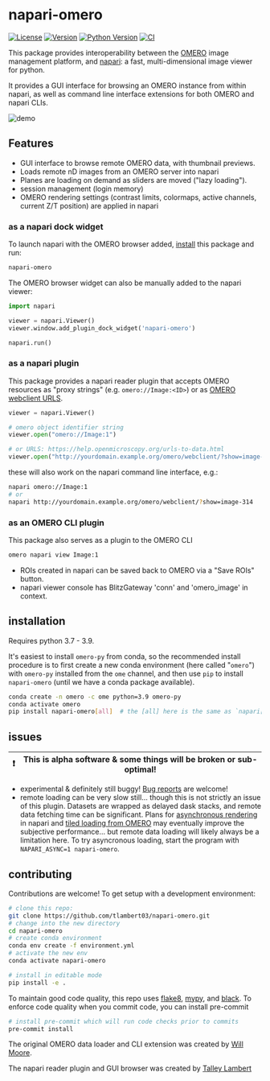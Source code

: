 # napari-omero

[![License](https://img.shields.io/github/license/tlambert03/napari-omero)](LICENSE)
[![Version](https://img.shields.io/pypi/v/napari-omero.svg)](https://pypi.python.org/pypi/napari-omero)
[![Python Version](https://img.shields.io/pypi/pyversions/napari-omero.svg)](https://python.org)
[![CI](https://github.com/tlambert03/napari-omero/workflows/CI/badge.svg)](https://github.com/tlambert03/napari-omero/actions)
<!-- [![conda-forge](https://img.shields.io/conda/vn/conda-forge/napari-omero)](https://anaconda.org/conda-forge/napari-omero) -->

This package provides interoperability between the
[OMERO](https://www.openmicroscopy.org/omero/) image management platform, and
[napari](https://github.com/napari/napari): a fast, multi-dimensional image
viewer for python.

It provides a GUI interface for browsing an OMERO instance from within napari,
as well as command line interface extensions for both OMERO and napari CLIs.

![demo](https://github.com/tlambert03/napari-omero/blob/master/demo.gif?raw=true)

## Features

- GUI interface to browse remote OMERO data, with thumbnail previews.
- Loads remote nD images from an OMERO server into napari
- Planes are loading on demand as sliders are moved ("lazy loading").
- session management (login memory)
- OMERO rendering settings (contrast limits, colormaps, active channels, current
  Z/T position) are applied in napari

### as a napari dock widget

To launch napari with the OMERO browser added, [install](#installation) this
package and run:

```bash
napari-omero
```

The OMERO browser widget can also be manually added to the napari viewer:

```python
import napari

viewer = napari.Viewer()
viewer.window.add_plugin_dock_widget('napari-omero')

napari.run()
```

### as a napari plugin

This package provides a napari reader plugin that accepts OMERO resources as
"proxy strings" (e.g. `omero://Image:<ID>`) or as [OMERO webclient
URLS](https://help.openmicroscopy.org/urls-to-data.html).

```python
viewer = napari.Viewer()

# omero object identifier string
viewer.open("omero://Image:1")

# or URLS: https://help.openmicroscopy.org/urls-to-data.html
viewer.open("http://yourdomain.example.org/omero/webclient/?show=image-314")
```

these will also work on the napari command line interface, e.g.:

```bash
napari omero://Image:1
# or
napari http://yourdomain.example.org/omero/webclient/?show=image-314
```

### as an OMERO CLI plugin

This package also serves as a plugin to the OMERO CLI

```bash
omero napari view Image:1
```

- ROIs created in napari can be saved back to OMERO via a "Save ROIs" button.
- napari viewer console has BlitzGateway 'conn' and 'omero_image' in context.

## installation

Requires python 3.7 - 3.9.

It's easiest to install `omero-py` from conda, so the recommended install
procedure is to first create a new conda environment (here called "`omero`")
with `omero-py` installed from the `ome` channel, and then use `pip` to
install `napari-omero` (until we have a conda package available).

```sh
conda create -n omero -c ome python=3.9 omero-py
conda activate omero
pip install napari-omero[all]  # the [all] here is the same as `napari[all]`
```

## issues

| ❗  | This is alpha software & some things will be broken or sub-optimal!  |
| --- | -------------------------------------------------------------------- |

- experimental & definitely still buggy!  [Bug
  reports](https://github.com/tlambert03/napari-omero/issues/new) are welcome!
- remote loading can be very slow still... though this is not strictly an issue
  of this plugin.  Datasets are wrapped as delayed dask stacks, and remote data
  fetching time can be significant.  Plans for [asynchronous
  rendering](https://napari.org/guides/stable/rendering.html) in
  napari and
  [tiled loading from OMERO](https://github.com/tlambert03/napari-omero/pull/1)
  may eventually improve the subjective performance... but remote data loading
  will likely always be a limitation here.
  To try asyncronous loading, start the program with `NAPARI_ASYNC=1 napari-omero`.

## contributing

Contributions are welcome!  To get setup with a development environment:

```bash
# clone this repo:
git clone https://github.com/tlambert03/napari-omero.git
# change into the new directory
cd napari-omero
# create conda environment
conda env create -f environment.yml
# activate the new env
conda activate napari-omero

# install in editable mode
pip install -e .
```

To maintain good code quality, this repo uses
[flake8](https://gitlab.com/pycqa/flake8),
[mypy](https://github.com/python/mypy), and
[black](https://github.com/psf/black).  To enforce code quality when you commit
code, you can install pre-commit

```bash
# install pre-commit which will run code checks prior to commits
pre-commit install
```

The original OMERO data loader and CLI extension was created by [Will
Moore](https://github.com/will-moore).

The napari reader plugin and GUI browser was created by [Talley
Lambert](https://github.com/tlambert03/)

